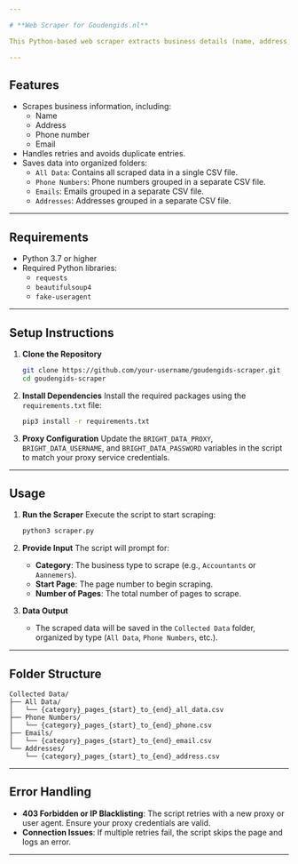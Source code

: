 ```yaml
---

# **Web Scraper for Goudengids.nl**

This Python-based web scraper extracts business details (name, address, phone, and email) from [Goudengids.nl](https://www.goudengids.nl/). It utilizes proxy servers and random user agents to bypass potential restrictions and saves the collected data in structured CSV files.

---
```


## **Features**
- Scrapes business information, including:
  - Name
  - Address
  - Phone number
  - Email
- Handles retries and avoids duplicate entries.
- Saves data into organized folders:
  - `All Data`: Contains all scraped data in a single CSV file.
  - `Phone Numbers`: Phone numbers grouped in a separate CSV file.
  - `Emails`: Emails grouped in a separate CSV file.
  - `Addresses`: Addresses grouped in a separate CSV file.

---

## **Requirements**
- Python 3.7 or higher
- Required Python libraries:
  - `requests`
  - `beautifulsoup4`
  - `fake-useragent`

---

## **Setup Instructions**

1. **Clone the Repository**
   ```bash
   git clone https://github.com/your-username/goudengids-scraper.git
   cd goudengids-scraper
   ```

2. **Install Dependencies**
   Install the required packages using the `requirements.txt` file:
   ```bash
   pip3 install -r requirements.txt
   ```

3. **Proxy Configuration**
   Update the `BRIGHT_DATA_PROXY`, `BRIGHT_DATA_USERNAME`, and `BRIGHT_DATA_PASSWORD` variables in the script to match your proxy service credentials.

---

## **Usage**

1. **Run the Scraper**
   Execute the script to start scraping:
   ```bash
   python3 scraper.py
   ```

2. **Provide Input**
   The script will prompt for:
   - **Category**: The business type to scrape (e.g., `Accountants` or `Aannemers`).
   - **Start Page**: The page number to begin scraping.
   - **Number of Pages**: The total number of pages to scrape.

3. **Data Output**
   - The scraped data will be saved in the `Collected Data` folder, organized by type (`All Data`, `Phone Numbers`, etc.).

---

## **Folder Structure**
```
Collected Data/
├── All Data/
│   └── {category}_pages_{start}_to_{end}_all_data.csv
├── Phone Numbers/
│   └── {category}_pages_{start}_to_{end}_phone.csv
├── Emails/
│   └── {category}_pages_{start}_to_{end}_email.csv
└── Addresses/
    └── {category}_pages_{start}_to_{end}_address.csv
```

---

## **Error Handling**
- **403 Forbidden or IP Blacklisting**: The script retries with a new proxy or user agent. Ensure your proxy credentials are valid.
- **Connection Issues**: If multiple retries fail, the script skips the page and logs an error.

---
